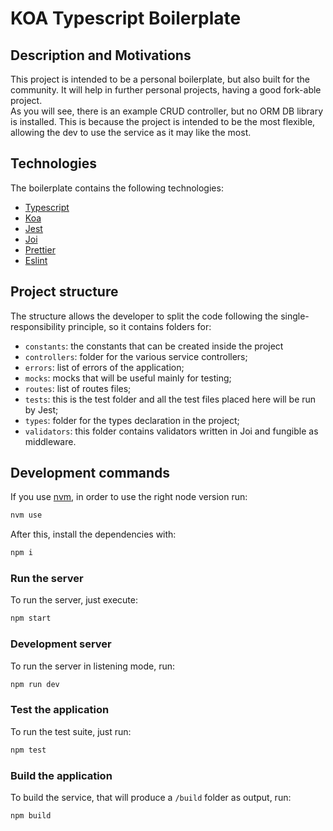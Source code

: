 # KOA Typescript Boilerplate

## Description and Motivations

This project is intended to be a personal boilerplate, but also built for the community. It will help in further personal projects, having a good fork-able project.  
As you will see, there is an example CRUD controller, but no ORM DB library is installed. This is because the project is intended to be the most flexible, allowing the dev to use the
service as it may like the most.

## Technologies

The boilerplate contains the following technologies:

- [Typescript](https://www.typescriptlang.org/)
- [Koa](https://github.com/koajs/koa)
- [Jest](https://jestjs.io/)
- [Joi](https://joi.dev/)
- [Prettier](https://prettier.io/)
- [Eslint](https://eslint.org/)

## Project structure

The structure allows the developer to split the code following the single-responsibility principle, so it contains folders for:

- `constants`: the constants that can be created inside the project
- `controllers`: folder for the various service controllers;
- `errors`: list of errors of the application;
- `mocks`: mocks that will be useful mainly for testing;
- `routes`: list of routes files;
- `tests`: this is the test folder and all the test files placed here will be run by Jest;
- `types`: folder for the types declaration in the project;
- `validators`: this folder contains validators written in Joi and fungible as middleware.

## Development commands

If you use [nvm](https://github.com/nvm-sh/nvm), in order to use the right node version run:

```bash
nvm use
```

After this, install the dependencies with:

```bash
npm i
```

### Run the server

To run the server, just execute:

```bash
npm start
```

### Development server

To run the server in listening mode, run:

```bash
npm run dev
```

### Test the application

To run the test suite, just run:

```bash
npm test
```

### Build the application

To build the service, that will produce a `/build` folder as output, run:

```bash
npm build
```
